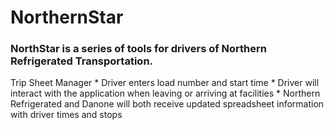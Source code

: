 # NorthernStar

### NorthStar is a series of tools for drivers of Northern Refrigerated Transportation.


Trip Sheet Manager
    * Driver enters load number and start time
    * Driver will interact with the application when leaving or arriving at facilities
    * Northern Refrigerated and Danone will both receive updated spreadsheet information with driver times and stops